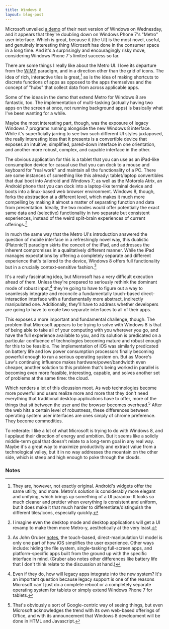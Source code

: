 ```yaml
---
title: Windows 8
layout: blog-post
---
```



Microsoft unveiled [a
demo](http://www.youtube.com/watch?v=p92QfWOw88I&feature=player_embedded)
of their next version of Windows on Wednesday, and it appears that
they're doubling down on Windows Phone 7's "Metro" user interface. Which
is great, because it (the UI) is the most novel, useful, and genuinely
interesting thing Microsoft has done in the consumer space in a long
time. And it's a surprisingly and encouragingly risky move, considering
Windows Phone 7's limited success so far.

There are some things I really like about the Metro UI. I love its
departure from the [WIMP](http://en.wikipedia.org/wiki/WIMP_(computing))
paradigm, and in a direction other than the grid of icons. The idea of
rich, interactive tiles is great,[^1] as is the idea of making
shortcuts to discrete functions of apps as opposed to the apps
themselves and the concept of "hubs" that collect data from across
applicable apps.

Some of the ideas in the demo that extend Metro for Windows 8 are
fantastic, too. The implementation of multi-tasking (actually having two
apps on the screen at once, not running background apps) is basically
what I've been wanting for a while.

Maybe the most interesting part, though, was the exposure of legacy
Windows 7 programs running alongside the new Windows 8 interface. While
it's superficially jarring to see two such different UI styles
juxtaposed, the really interesting idea that it presents is a
convertible device that exposes an intuitive, simplified, pared-down
interface in one orientation, and another more robust, complex, and
capable interface in the other.

The obvious application for this is a tablet that you can use as an
iPad-like consumption device for casual use that you can dock to a mouse
and keyboard for "real work" and maintain all the functionality of a PC.
There are some instances of something like this already: tablet/laptop
convertibles that dual boot into Android and Windows 7; as well as the
Motorola Atrix, an Android phone that you can dock into a laptop-like
terminal device and boots into a linux-based web browser environment.
Windows 8, though, forks the abstraction at a different level, which
makes it much more compelling by making it almost a matter of separating
function and data from presentation. Ideally, the two modes would offer
potentially the exact same data and (selective) functionality in two
separate but consistent experiences, instead of the weird split-brain
experiences of current offerings.[^2]

In much the same way that the Metro UI's introduction answered the
question of mobile interface in a refreshingly novel way, this dualistic
(Platonic?) paradigm skirts the conceit of the iPad, and addresses the
inherent compromises in a qualitatively different manner. While the iPad
manages expectations by offering a completely separate and different
experience that's tailored to the device, Windows 8 offers full
functionality but in a crucially context-sensitive fashion.[^3]

It's a really fascinating idea, but Microsoft has a very difficult
execution ahead of them. Unless they're prepared to seriously rethink
the dominant mode of robust input,[^4] they're going to have to
figure out a way to seamlessly integrate and reconcile a fundamentally
touch-based direct-interaction interface with a fundamentally more
abstract, indirectly manipulated one. Additionally, they'll have to
address whether developers are going to have to create two separate
interfaces to all of their apps.

This exposes a more important and fundamental challenge, though. The
problem that Microsoft appears to be trying to solve with Windows 8 is
that of being able to take all of your computing with you wherever you
go, and have the full experience available to you, and its solution is
predicated on a particular confluence of technologies becoming mature
and robust enough for this to be feasible. The implementation of iOS was
similarly predicated on battery life and low power consumption
processors finally becoming powerful enough to run a serious operating
system on. But as Moore's Law's continuing influence makes
hardware/power/bandwidth even cheaper, another solution to this problem
that's being worked in parallel is becoming even more feasible,
interesting, capable, and solves another set of problems at the same
time: the cloud.

Which renders a lot of this dicussion moot. As web technologies become
more powerful and users realize more and more that they don't need
everything that traditional desktop applications have to offer, more of
the things that sit between the user and the browser becomes
overhead.[^5] After the web hits a certain level of robustness,
these differences between operating system user interfaces are ones
simply of chrome preference. They become commodities.

To reiterate: I like a lot of what Microsoft is trying to do with
Windows 8, and I applaud their direction of energy and ambition. But it
seems like a solidly middle-term goal that doesn't relate to a long-term
goal in any real way. Maybe it's a great way to maximize productivity
and extract value from a technological valley, but it in no way
addresses the mountain on the other side, which is steep and high enough
to poke through the clouds.

### Notes

[^1]: They are, however, not exactly original. Android's widgets offer the
    same utility, and more. Metro's solution is considerably more
    elegant and unifying, which brings up something of a UI paradox: It
    looks so much cleaner and prettier when everything is consistent and
    uniform, but it does make it that much harder to
    differentiate/distinguish the different tiles/icons, especially
    quickly. 

[^2]: I imagine even the desktop mode and desktop applications will get a
    UI revamp to make them more Metro-y, aesthetically at the very
    least. 

[^3]: As John Gruber
    [notes](http://daringfireball.net/2011/06/ice_water_enthusiast), the
    touch-based, direct-manipulation UI model is only one part of how
    iOS simplifies the user experience. Other ways include: hiding the
    file system, single-tasking full-screen apps, and platform-specific
    apps built from the ground up with the specific interface in mind.
    (Gruber also notes other differences like battery life that I don't
    think relate to the discussion at hand.)
    

[^4]: Even if they do, how will legacy apps integrate into the new system?
    It's an important question because legacy support is one of the
    reasons Microsoft can't just do a complete reboot or a completely
    separate operating system for tablets or simply extend Windows Phone
    7 for tablets. 

[^5]: That's obviously a sort of Google-centric way of seeing things, but
    even Microsoft acknowledges the trend with its own web-based
    offerings of Office, and with its announcement that Windows 8
    development will be done in HTML and Javascript.
    


